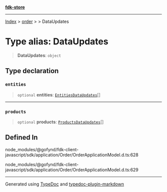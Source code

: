 [**fdk-store**](../../../README.md)
***

[Index](../../../API.md) > [order](../../README.md) > [<internal>](../README.md) > DataUpdates

# Type alias: DataUpdates

> **DataUpdates**: `object`

## Type declaration

### `entities`

> `optional` **entities**: [`EntitiesDataUpdates`](type-alias.EntitiesDataUpdates.md)[]

***

### `products`

> `optional` **products**: [`ProductsDataUpdates`](type-alias.ProductsDataUpdates.md)[]

## Defined In

node\_modules/@gofynd/fdk-client-javascript/sdk/application/Order/OrderApplicationModel.d.ts:628

node\_modules/@gofynd/fdk-client-javascript/sdk/application/Order/OrderApplicationModel.d.ts:629

***
Generated using [TypeDoc](https://typedoc.org/) and [typedoc-plugin-markdown](https://www.npmjs.com/package/typedoc-plugin-markdown)
